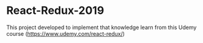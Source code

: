 # React-Redux-2019
This project developed to implement that knowledge learn from this Udemy course (https://www.udemy.com/react-redux/)
